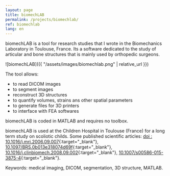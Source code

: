 ```yaml
---
layout: page
title: biomechLAB
permalink: /projects/biomechlab/
ref: biomechlab
lang: en
---
```


biomechLAB is a tool for research studies that I wrote in the Biomechanics Laboratory in Toulouse, France. Its a software dedicated to the study of articular and bone structures that is mainly used by orthopedic surgeons.

![biomechLAB]({{ "/assets/images/biomechlab.png" | relative_url }})

The tool allows:
* to read DICOM images
* to segment images
* reconstruct 3D structures
* to quantify volumes, strains ans other spatial parameters
* to generate files for 3D printers
* to interface with FEA softwares

biomechLAB is coded in MATLAB and requires no toolbox.

biomechLAB is used at the Children Hospital in Toulouse (France) for a long term study on scoliotic childs. Some published scientific articles: [doi&nbsp;: 10.1016/j.mri.2006.09.007](https://doi.org/10.1016/j.mri.2006.09.007){:target="_blank"}, [10.1097/BRS.0b013e318074d69f](https://doi.org/10.1097/BRS.0b013e318074d69f){:target="_blank"}, [10.1016/j.clinbiomech.2008.09.002](https://doi.org/10.1016/j.clinbiomech.2008.09.002){:target="_blank"}, [10.1007/s00586-015-3875-4](https://link.springer.com/article/10.1007%2Fs00586-015-3875-4){:target="_blank"}.

Keywords: medical imaging, DICOM, segmentation, 3D structure, MATLAB.